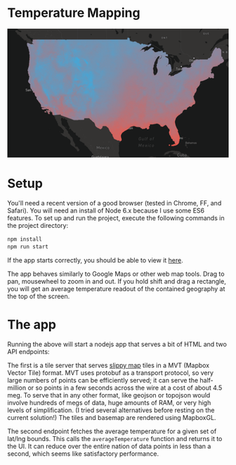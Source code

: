 # Temperature Mapping

![screenshot](./screenshot.png)

# Setup

You'll need a recent version of a good browser (tested in Chrome, FF, and Safari). You will need an
install of Node 6.x because I use some ES6 features. To set up and run the project, execute the
following commands in the project directory:

```sh
npm install
npm run start
```

If the app starts correctly, you should be able to view it [here](http://localhost:8181).

The app behaves similarly to Google Maps or other web map tools. Drag to pan, mousewheel to zoom in
and out. If you hold shift and drag a rectangle, you will get an average temperature readout of the 
contained geography at the top of the screen.

# The app

Running the above will start a nodejs app that serves a bit of HTML and two API endpoints: 

The first is a tile server that serves [slippy map](https://wiki.openstreetmap.org/wiki/Slippy_Map)
tiles in a MVT (Mapbox Vector Tile) format. MVT uses protobuf as a transport protocol, so very large
numbers of points can be efficiently served; it can serve the half-million or so points in a few
seconds across the wire at a cost of about 4.5 meg. To serve that in any other format, like geojson
or topojson would involve hundreds of megs of data, huge amounts of RAM, or very high levels of 
simplification. (I tried several alternatives before resting on the current solution!) The tiles and
basemap are rendered using MapboxGL.

The second endpoint fetches the average temperature for a given set of lat/lng bounds. This calls
the `averageTemperature` function and returns it to the UI. It can reduce over the entire nation
of data points in less than a second, which seems like satisfactory performance.


